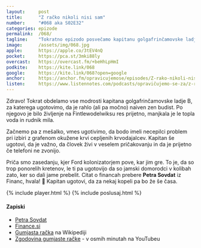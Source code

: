 ```yaml
---
layout: 	post
title:  	"Z račko nikoli nisi sam"
number: 	"#068 aka S02E32"
categories:	epizode
permalink:	/068/
tagline: 	"Tokratno epizodo posvečamo kapitanu golgafrinčamovske ladje B in njegovim modrostim. Citat o financah prebere Petra Sovdat iz Financ. "
image:		/assets/img/068.jpg
apple:		https://apple.co/3tEV4nQ
pocket:		https://pca.st/3mki88ly
overcast:	https://overcast.fm/+beHhLpHmI
podkite:	https://kite.link/068
google:		https://kite.link/068?open=google
anchor:		https://anchor.fm/opravicujemose/episodes/Z-rako-nikoli-nisi-sam-e1795gi
listen:		https://www.listennotes.com/podcasts/opravičujemo-se-za/z-račko-nikoli-nisi-sam-j4KUhAyP7Me/embed/
---
```


Zdravo! Tokrat obdelamo vse modrosti kapitana golgafrinčamovske ladje B, za katerega ugotovimo, da je rahlo (ali pa močno) naiven zen budist. Po njegovo je bilo življenje na Fintlewodelwiksu res prijetno, manjkala je le topla voda in rudnik mila.

Začnemo pa z mešalko, vmes ugotivimo, da bodo imeli necepilci problem pri izbiri z grafenom okužene krvi cepljenih krvodajalcev. Kapitan še ugotovi, da je važno, da človek živi v veselem pričakovanju in da je prijetno če telefoni ne zvonijo.

Priča smo zasedanju, kjer Ford kolonizatorjem pove, kar jim gre. To je, da so trop ponorelih kretenov, le ti pa ugotovijo da so jamski domorodci v kolibah zato, ker so dali jame prebelit. Citat o financah prebere **Petra Sovdat** iz Financ, hvala! 🙏 Kapitan ugotovi, da za nekaj kopeli pa bo že še časa. 

{% include player.html %}
{% include poslusaj.html %}

<!--break-->

#### Zapiski

- [Petra Sovdat](https://twitter.com/petrasovdat/)
- [Finance.si](https://www.finance.si/)
- [Gumjasta račka](https://en.wikipedia.org/wiki/Rubber_duck) na Wikipediji 
- [Zgodovina gumjaste račke](https://www.youtube.com/watch?v=b29yLwesgdI) - v osmih minutah na YouTubeu